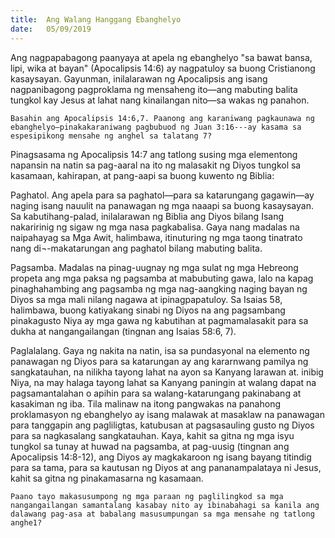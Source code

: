 ```yaml
---
title:  Ang Walang Hanggang Ebanghelyo
date:   05/09/2019
---
```


Ang nagpapabagong paanyaya at apela ng ebanghelyo "sa bawat bansa, lipi, wika at bayan" (Apocalipsis 14:6) ay nagpatuloy sa buong Cristianong kasaysayan. Gayunman, inilalarawan ng Apocalipsis ang isang nagpanibagong pagproklama ng mensaheng ito—ang mabuting balita tungkol kay Jesus at lahat nang kinailangan nito—sa wakas ng panahon.

`Basahin ang Apocalipsis 14:6,7. Paanong ang karaniwang pagkaunawa ng ebanghelyo—pinakakaraniwang pagbubuod ng Juan 3:16---ay kasama sa espesipikong mensahe ng anghel sa talatang 7?`

Pinagsasama ng Apocalipsis 14:7 ang tatlong susing mga elementong napansin na natin sa pag-aaral na ito ng malasakit ng Diyos tungkol sa kasamaan, kahirapan, at pang-aapi sa buong kuwento ng Biblia:

Paghatol. Ang apela para sa paghatol—para sa katarungang gagawin—ay naging isang nauulit na panawagan ng mga naaapi sa buong kasaysayan. Sa kabutihang-palad, inilalarawan ng Biblia ang Diyos bilang Isang nakaririnig ng sigaw ng mga nasa pagkabalisa. Gaya nang madalas na naipahayag sa Mga Awit, halimbawa, itinuturing ng mga taong tinatrato nang di¬-makatarungan ang paghatol bilang mabuting balita.

Pagsamba. Madalas na pinag-uugnay ng mga sulat ng mga Hebreong propeta ang mga paksa ng pagsamba at mabubuting gawa, lalo na kapag pinaghahambing ang pagsamba ng mga nag-aangking naging bayan ng Diyos sa mga mali nilang nagawa at ipinagpapatuloy. Sa Isaias 58, halimbawa, buong katiyakang sinabi ng Diyos na ang pagsambang pinakagusto Niya ay mga gawa ng kabutihan at pagmamalasakit para sa dukha at nangangailangan (tingnan ang Isaias 58:6, 7).

Paglalalang. Gaya ng nakita na natin, isa sa pundasyonal na elemento ng panawagan ng Diyos para sa katarungan ay ang kararnwang pamilya ng sangkatauhan, na nilikha tayong lahat na ayon sa Kanyang larawan at. inibig Niya, na may halaga tayong lahat sa Kanyang paningin at walang dapat na pagsamantalahan o apihin para sa walang-katarungang pakinabang at kasakiman ng iba. Tila malinaw na itong pangwakas na panahong proklamasyon ng ebanghelyo ay isang malawak at masaklaw na panawagan para tanggapin ang pagliligtas, katubusan at pagsasauling gusto ng Diyos para sa nagkasalang sangkatauhan. Kaya, kahit sa gitna ng mga isyu tungkol sa tunay at huwad na pagsamba, at pag-uusig (tingnan ang Apocalipsis 14:8-12), ang Diyos ay magkakaroon ng isang bayang titindig para sa tama, para sa kautusan ng Diyos at ang pananampalataya ni Jesus, kahit sa gitna ng pinakamasarna ng kasamaan.

`Paano tayo makasusumpong ng mga paraan ng paglilingkod sa mga nangangailangan samantalang kasabay nito ay ibinabahagi sa kanila ang dalawang pag-asa at babalang masusumpungan sa mga mensahe ng tatlong anghe1?`